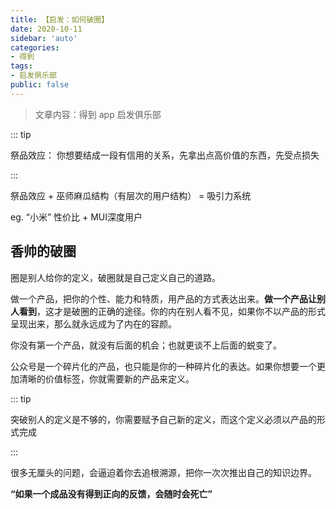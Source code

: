 ```yaml
---
title: 【启发：如何破圈】
date: 2020-10-11
sidebar: 'auto'
categories:
- 得到
tags:
- 启发俱乐部
public: false
---
```


> 文章内容：得到 app 启发俱乐部

::: tip

祭品效应： 你想要结成一段有信用的关系，先拿出点高价值的东西，先受点损失

:::

祭品效应 + 巫师麻瓜结构（有层次的用户结构） = 吸引力系统

eg.  “小米” 性价比 + MUI深度用户 

 

## 香帅的破圈

圈是别人给你的定义，破圈就是自己定义自己的道路。

做一个产品，把你的个性、能力和特质，用产品的方式表达出来。**做一个产品让别人看到**，这才是破圈的正确的途径。你的内在别人看不见，如果你不以产品的形式呈现出来，那么就永远成为了内在的容颜。

你没有第一个产品，就没有后面的机会；也就更谈不上后面的蜕变了。

公众号是一个碎片化的产品，也只能是你的一种碎片化的表达。如果你想要一个更加清晰的价值标签，你就需要新的产品来定义。

::: tip

突破别人的定义是不够的，你需要赋予自己新的定义，而这个定义必须以产品的形式完成

:::

很多无厘头的问题，会逼迫着你去追根溯源，把你一次次推出自己的知识边界。

**“如果一个成品没有得到正向的反馈，会随时会死亡”**







